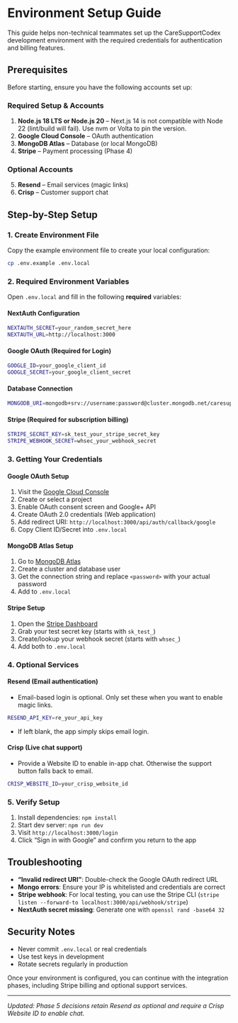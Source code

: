 # Environment Setup Guide

This guide helps non-technical teammates set up the CareSupportCodex development environment with the required credentials for authentication and billing features.

## Prerequisites

Before starting, ensure you have the following accounts set up:

### Required Setup & Accounts
1. **Node.js 18 LTS or Node.js 20** – Next.js 14 is not compatible with Node 22 (lint/build will fail). Use nvm or Volta to pin the version.
2. **Google Cloud Console** – OAuth authentication
3. **MongoDB Atlas** – Database (or local MongoDB)
4. **Stripe** – Payment processing (Phase 4)

### Optional Accounts
5. **Resend** – Email services (magic links)
6. **Crisp** – Customer support chat

## Step-by-Step Setup

### 1. Create Environment File

Copy the example environment file to create your local configuration:

```bash
cp .env.example .env.local
```

### 2. Required Environment Variables

Open `.env.local` and fill in the following **required** variables:

#### NextAuth Configuration
```bash
NEXTAUTH_SECRET=your_random_secret_here
NEXTAUTH_URL=http://localhost:3000
```

#### Google OAuth (Required for Login)
```bash
GOOGLE_ID=your_google_client_id
GOOGLE_SECRET=your_google_client_secret
```

#### Database Connection
```bash
MONGODB_URI=mongodb+srv://username:password@cluster.mongodb.net/caresupport
```

#### Stripe (Required for subscription billing)
```bash
STRIPE_SECRET_KEY=sk_test_your_stripe_secret_key
STRIPE_WEBHOOK_SECRET=whsec_your_webhook_secret
```

### 3. Getting Your Credentials

#### Google OAuth Setup
1. Visit the [Google Cloud Console](https://console.developers.google.com/)
2. Create or select a project
3. Enable OAuth consent screen and Google+ API
4. Create OAuth 2.0 credentials (Web application)
5. Add redirect URI: `http://localhost:3000/api/auth/callback/google`
6. Copy Client ID/Secret into `.env.local`

#### MongoDB Atlas Setup
1. Go to [MongoDB Atlas](https://cloud.mongodb.com/)
2. Create a cluster and database user
3. Get the connection string and replace `<password>` with your actual password
4. Add to `.env.local`

#### Stripe Setup
1. Open the [Stripe Dashboard](https://dashboard.stripe.com/)
2. Grab your test secret key (starts with `sk_test_`)
3. Create/lookup your webhook secret (starts with `whsec_`)
4. Add both to `.env.local`

### 4. Optional Services

#### Resend (Email authentication)
- Email-based login is optional. Only set these when you want to enable magic links.
```bash
RESEND_API_KEY=re_your_api_key
```
- If left blank, the app simply skips email login.

#### Crisp (Live chat support)
- Provide a Website ID to enable in-app chat. Otherwise the support button falls back to email.
```bash
CRISP_WEBSITE_ID=your_crisp_website_id
```

### 5. Verify Setup

1. Install dependencies: `npm install`
2. Start dev server: `npm run dev`
3. Visit `http://localhost:3000/login`
4. Click “Sign in with Google” and confirm you return to the app

## Troubleshooting

- **“Invalid redirect URI”**: Double-check the Google OAuth redirect URL
- **Mongo errors**: Ensure your IP is whitelisted and credentials are correct
- **Stripe webhook**: For local testing, you can use the Stripe CLI (`stripe listen --forward-to localhost:3000/api/webhook/stripe`)
- **NextAuth secret missing**: Generate one with `openssl rand -base64 32`

## Security Notes

- Never commit `.env.local` or real credentials
- Use test keys in development
- Rotate secrets regularly in production

Once your environment is configured, you can continue with the integration phases, including Stripe billing and optional support services.

---

*Updated: Phase 5 decisions retain Resend as optional and require a Crisp Website ID to enable chat.*
